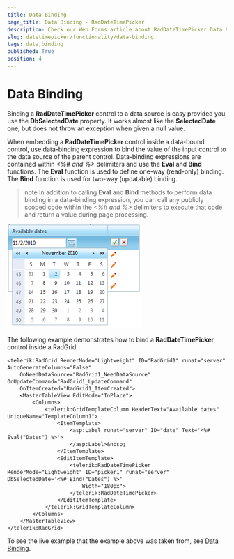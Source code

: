 ```yaml
---
title: Data Binding 
page_title: Data Binding - RadDateTimePicker
description: Check our Web Forms article about RadDateTimePicker Data Binding.
slug: datetimepicker/functionality/data-binding
tags: data,binding
published: True
position: 4
---
```


# Data Binding 



Binding a **RadDateTimePicker** control to a data source is easy provided you use the **DbSelectedDate** property. It works almost like the **SelectedDate** one, but does not throw an exception when given a null value.

When embedding a **RadDateTimePicker** control inside a data-bound control, use data-binding expression to bind the value of the input control to the data source of the parent control. Data-binding expressions are contained within *<%# and %>* delimiters and use the **Eval** and **Bind** functions. The **Eval** function is used to define one-way (read-only) binding. The **Bind** function is used for two-way (updatable) binding.

>note 
In addition to calling **Eval** and **Bind** methods to perform data binding in a data-binding expression, you can call any publicly scoped code within the *<%# and %>* delimiters to execute that code and return a value during page processing.
>

![Data-binding the picker control](images/calendar_databound.png)

The following example demonstrates how to bind a **RadDateTimePicker** control inside a RadGrid.

````ASPNET
<telerik:RadGrid RenderMode="Lightweight" ID="RadGrid1" runat="server" AutoGenerateColumns="False"
    OnNeedDataSource="RadGrid1_NeedDataSource" OnUpdateCommand="RadGrid1_UpdateCommand"
    OnItemCreated="RadGrid1_ItemCreated">
    <MasterTableView EditMode="InPlace">
        <Columns>
            <telerik:GridTemplateColumn HeaderText="Available dates" UniqueName="TemplateColumn1">
                <ItemTemplate>
                    <asp:Label runat="server" ID="date" Text='<%# Eval("Dates") %>'>
                    </asp:Label>&nbsp;
                </ItemTemplate>
                <EditItemTemplate>
                    <telerik:RadDateTimePicker RenderMode="Lightweight" ID="picker1" runat="server" DbSelectedDate='<%# Bind("Dates") %>'
                        Width="180px">
                    </telerik:RadDateTimePicker>
                </EditItemTemplate>
            </telerik:GridTemplateColumn>
        </Columns>
    </MasterTableView>
</telerik:RadGrid>
````



To see the live example that the example above was taken from, see [Data Binding](https://demos.telerik.com/aspnet-ajax/datetimepicker/functionality/data-binding/defaultcs.aspx).


